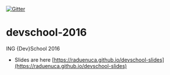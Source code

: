 [![Gitter](https://badges.gitter.im/devschool-2016/lobby.svg)](https://gitter.im/devschool-2016/lobby?utm_source=badge&utm_medium=badge&utm_campaign=pr-badge&utm_content=body_badge)

# devschool-2016
ING {Dev}School 2016

- Slides are here [https://raduenuca.github.io/devschool-slides](https://raduenuca.github.io/devschool-slides)
